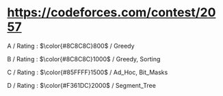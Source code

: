 # https://codeforces.com/contest/2057

A / Rating : $\color{#8C8C8C}800$ / Greedy

B / Rating : $\color{#8C8C8C}1000$ / Greedy, Sorting

C / Rating : $\color{#85FFFF}1500$ / Ad_Hoc, Bit_Masks

D / Rating : $\color{#F361DC}2000$ / Segment_Tree
